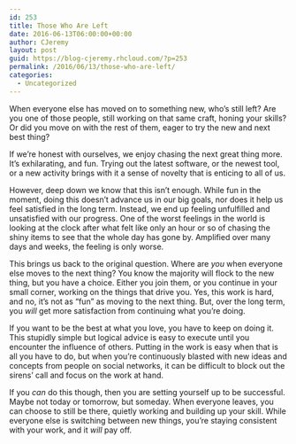 ```yaml
---
id: 253
title: Those Who Are Left
date: 2016-06-13T06:00:00+00:00
author: CJeremy
layout: post
guid: https://blog-cjeremy.rhcloud.com/?p=253
permalink: /2016/06/13/those-who-are-left/
categories:
  - Uncategorized
---
```

When everyone else has moved on to something new, who&#8217;s still left? Are you one of those people, still working on that same craft, honing your skills? Or did you move on with the rest of them, eager to try the new and next best thing?

If we&#8217;re honest with ourselves, we enjoy chasing the next great thing more. It&#8217;s exhilarating, and fun. Trying out the latest software, or the newest tool, or a new activity brings with it a sense of novelty that is enticing to all of us.

However, deep down we know that this isn&#8217;t enough. While fun in the moment, doing this doesn&#8217;t advance us in our big goals, nor does it help us feel satisfied in the long term. Instead, we end up feeling unfulfilled and unsatisfied with our progress. One of the worst feelings in the world is looking at the clock after what felt like only an hour or so of chasing the shiny items to see that the whole day has gone by. Amplified over many days and weeks, the feeling is only worse.

This brings us back to the original question. Where are _you_ when everyone else moves to the next thing? You know the majority will flock to the new thing, but you have a choice. Either you join them, or you continue in your small corner, working on the things that drive you. Yes, this work is hard, and no, it&#8217;s not as &#8220;fun&#8221; as moving to the next thing. But, over the long term, you _will_ get more satisfaction from continuing what you&#8217;re doing.

If you want to be the best at what you love, you have to keep on doing it. This stupidly simple but logical advice is easy to execute until you encounter the influence of others. Putting in the work is easy when that is all you have to do, but when you&#8217;re continuously blasted with new ideas and concepts from people on social networks, it can be difficult to block out the sirens&#8217; call and focus on the work at hand.

If you _can_ do this though, then you are setting yourself up to be successful. Maybe not today or tomorrow, but someday. When everyone leaves, you can choose to still be there, quietly working and building up your skill. While everyone else is switching between new things, you&#8217;re staying consistent with your work, and it _will_ pay off.